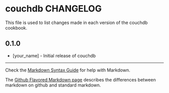 couchdb CHANGELOG
=================

This file is used to list changes made in each version of the couchdb cookbook.

0.1.0
-----
- [your_name] - Initial release of couchdb

- - -
Check the [Markdown Syntax Guide](http://daringfireball.net/projects/markdown/syntax) for help with Markdown.

The [Github Flavored Markdown page](http://github.github.com/github-flavored-markdown/) describes the differences between markdown on github and standard markdown.
